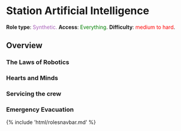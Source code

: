 # Station Artificial Intelligence
**Role type**: <font color="#a85fb9">Synthetic.</font> **Access**: <font color="green">Everything</font>. **Difficulty**: <font color="Red">medium to hard</font>.


## Overview


### The Laws of Robotics





### Hearts and Minds




### Servicing the crew




### Emergency Evacuation



{% include 'html/rolesnavbar.md' %}

